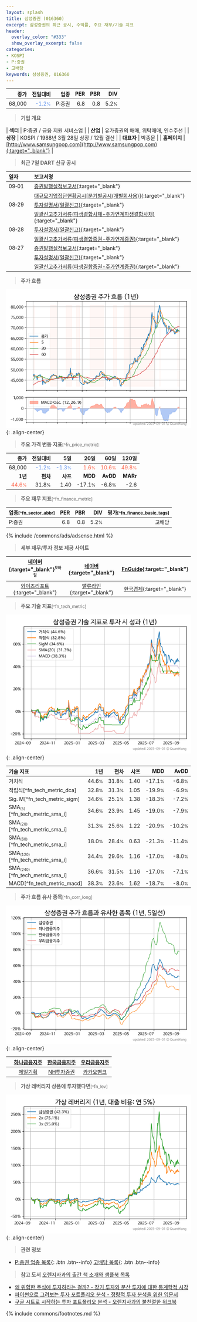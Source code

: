 ```yaml
---
layout: splash
title: 삼성증권 (016360)
excerpt: 삼성증권의 최근 공시, 수익률, 주요 재무/기술 지표
header:
  overlay_color: "#333"
  show_overlay_excerpt: false
categories:
- KOSPI
- P:증권
- 고배당
keywords: 삼성증권, 016360
---
```


| **종가** | **전일대비** | **업종** | **PER** | **PBR** | **DIV** |
| -------: | -----------: | -------: | ------: | ------: | ------: |
| 68,000 | <span style="color: cornflowerblue">-1.2<small>%</small></span> | P:증권 | 6.8 | 0.8 | 5.2<small>%</small> |

<!-- more -->


> **기업 개요**<a id="company"></a>

| <span style="white-space:nowrap;">**섹터**</span> | P:증권 / 금융 지원 서비스업 |
| <span style="white-space:nowrap;">**산업**</span> | 유가증권의 매매, 위탁매매, 인수주선 |
| <span style="white-space:nowrap;">**상장**</span> | KOSPI / 1988년 3월 28일 상장 / 12월 결산 |
| <span style="white-space:nowrap;">**대표자**</span> | 박종문 |
| <span style="white-space:nowrap;">**홈페이지**</span> | [http://www.samsungpop.com](http://www.samsungpop.com){:target="_blank"} |


> **최근 7일 DART 신규 공시**<a id="dart"></a>

| **일자** |      | **보고서명** |
| :------- | :--- | :----------- |
| 09&#x2011;01 | | [증권발행실적보고서](https://dart.fss.or.kr/dsaf001/main.do?rcpNo=20250901000299){:target="_blank"} |
|  | | [대규모기업집단현황공시[분기별공시(개별회사용)]](https://dart.fss.or.kr/dsaf001/main.do?rcpNo=20250901000215){:target="_blank"} |
| 08&#x2011;29 | | [투자설명서(일괄신고)](https://dart.fss.or.kr/dsaf001/main.do?rcpNo=20250829001618){:target="_blank"} |
|  | | [일괄신고추가서류(파생결합사채-주가연계파생결합사채)](https://dart.fss.or.kr/dsaf001/main.do?rcpNo=20250829001482){:target="_blank"} |
| 08&#x2011;28 | | [투자설명서(일괄신고)](https://dart.fss.or.kr/dsaf001/main.do?rcpNo=20250828000508){:target="_blank"} |
|  | | [일괄신고추가서류(파생결합증권-주가연계증권)](https://dart.fss.or.kr/dsaf001/main.do?rcpNo=20250828000224){:target="_blank"} |
| 08&#x2011;27 | | [증권발행실적보고서](https://dart.fss.or.kr/dsaf001/main.do?rcpNo=20250827000191){:target="_blank"} |
|  | | [투자설명서(일괄신고)](https://dart.fss.or.kr/dsaf001/main.do?rcpNo=20250827000132){:target="_blank"} |
|  | | [일괄신고추가서류(파생결합증권-주가연계증권)](https://dart.fss.or.kr/dsaf001/main.do?rcpNo=20250827000110){:target="_blank"} |


> **주가 흐름**<a id="price"></a>

![016360](/stock/images/016360.png){: .align-center}


> **주요 가격 변동 지표**<small>[^fn_price_metric]</small>

| **종가** | **전일대비** | **5일** | **20일** | **60일** | **120일** |
| -------: | -----------: | ------: | -------: | -------: | --------: |
| 68,000 | <span style="color: cornflowerblue">-1.2<small>%</small></span> | <span style="color: cornflowerblue">-1.3<small>%</small></span> | <span style="color: tomato">1.6<small>%</small></span> | <span style="color: tomato">10.6<small>%</small></span> | <span style="color: tomato">49.8<small>%</small></span> |
| **1년** | **편차** | **샤프** | **MDD** | **AvDD** | **MARr** |
| <span style="color: tomato">44.6<small>%</small></span> | 31.8<small>%</small> | 1.40 | -17.1<small>%</small> | -6.8<small>%</small> | -2.6 |


> **주요 재무 지표**<small>[^fn_finance_metric]</small>

| **업종**<small>[^fn_sector_abbr]</small> | **PER** | **PBR** | **DIV** | **평가**<small>[^fn_finance_basic_tags]</small> |
| :--------------------------------------- | ------: | ------: | ------: | ----------------------------------------------: |
| P:증권 | 6.8 | 0.8 | 5.2<small>%</small> | 고배당 |



{% include /commons/ads/adsense.html %}

> **세부 재무/투자 정보 제공 사이트**

| [네이버](https://m.stock.naver.com/domestic/stock/016360/finance/summary){:target="_blank"}<sup><small>모바일</small></sup> | [네이버](https://finance.naver.com/item/coinfo.naver?code=016360){:target="_blank"} | [FnGuide](https://comp.fnguide.com/SVO2/ASP/SVD_Invest.asp?gicode=A016360&MenuYn=Y){:target="_blank"} |
| :---: | :---: | :---: |
| [와이즈리포트](https://comp.wisereport.co.kr/company/c1040001.aspx?cmp_cd=016360){:target="_blank"} | [밸류라인](https://www.valueline.co.kr/finance/summary/016360){:target="_blank"} | [한국경제](https://markets.hankyung.com/stock/016360/financial-summary){:target="_blank"} |


> **주요 기술 지표**<small>[^fn_tech_metric]</small>


![016360](/stock/images/016360_tech.png){: .align-center}

| **기술 지표** | **1년** | **편차** | **샤프** | **MDD** | **AvDD** |
| :------------ | ------: | -----------: | -------: | ------: | -------: |
| 거치식 | 44.6<small>%</small> | 31.8<small>%</small> | 1.40 | -17.1<small>%</small> | -6.8<small>%</small> |
| 적립식[^fn_tech_metric_dca] | 32.8<small>%</small> | 31.3<small>%</small> | 1.05 | -19.9<small>%</small> | -6.9<small>%</small> |
| Sig. M[^fn_tech_metric_sigm] | 34.6<small>%</small> | 25.1<small>%</small> | 1.38 | -18.3<small>%</small> | -7.2<small>%</small> |
| SMA<small><sub>(5)</sub></small>[^fn_tech_metric_sma_i] | 34.6<small>%</small> | 23.9<small>%</small> | 1.45 | -19.0<small>%</small> | -7.9<small>%</small> |
| SMA<small><sub>(20)</sub></small>[^fn_tech_metric_sma_i] | 31.3<small>%</small> | 25.6<small>%</small> | 1.22 | -20.9<small>%</small> | -10.2<small>%</small> |
| SMA<small><sub>(60)</sub></small>[^fn_tech_metric_sma_i] | 18.0<small>%</small> | 28.4<small>%</small> | 0.63 | -21.3<small>%</small> | -11.4<small>%</small> |
| SMA<small><sub>(120)</sub></small>[^fn_tech_metric_sma_i] | 34.4<small>%</small> | 29.6<small>%</small> | 1.16 | -17.0<small>%</small> | -8.0<small>%</small> |
| SMA<small><sub>(240)</sub></small>[^fn_tech_metric_sma_i] | 36.6<small>%</small> | 31.5<small>%</small> | 1.16 | -17.0<small>%</small> | -7.1<small>%</small> |
| MACD[^fn_tech_metric_macd] | 38.3<small>%</small> | 23.6<small>%</small> | 1.62 | -18.7<small>%</small> | -8.0<small>%</small> |


> **주가 흐름 유사 종목**<a id="corr"></a><small>[^fn_corr_long]</small>

![016360](/stock/images/016360_corr.png){: .align-center}

|       | [하나금융지주](/086790/) | [한국금융지주](/071050/) | [우리금융지주](/316140/) |
| :---: | :------------------------------------: | :------------------------------------: | :------------------------------------: |
|       | [제일기획](/030000/) | [NH투자증권](/005940/) | [카카오뱅크](/323410/) |


> **가상 레버리지 상품에 투자했다면**<a id="2x"></a><small>[^fn_lev]</small>

![016360](/stock/images/016360_2x.png){: .align-center}


> **관련 정보**

- [P:증권 업종 목록](/stats/sector/kospi_업종_증권_종목/){: .btn .btn--info} [고배당 목록](/fn/fn_high_div/){: .btn .btn--info}

> **참고 도서** [오렌지사과의 출간 책 소개와 샘플북 목록](https://kongdori.tistory.com/691)

- [왜 위험한 주식에 투자하라는 걸까? - 장기 투자와 분산 투자에 대한 통계학적 시각](https://kongdori.tistory.com/421)
- [파이썬으로 그려보는 투자 포트폴리오 분석  - 정량적 투자 분석을 위한 입문서](https://kongdori.tistory.com/643)
- [구글 시트로 시작하는 투자 포트폴리오 분석 - 오렌지사과의 불친절한 워크북](https://kongdori.tistory.com/449)


{% include commons/footnotes.md %}